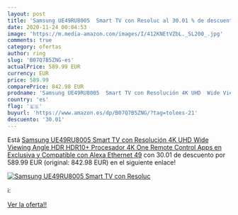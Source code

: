 ```yaml
---
layout: post
title: 'Samsung UE49RU8005  Smart TV con Resoluc al 30.01 % de descuento'
date: 2020-11-24 00:04:53
image: 'https://m.media-amazon.com/images/I/412KNEtVZbL._SL200_.jpg'
comments: true
category: ofertas
author: ring
slug: 'B07Q7B5ZNG-es'
actualPrice: 589.99 EUR
currency: EUR
price: 589.99
comparePrice: 842.98 EUR
prodname: 'Samsung UE49RU8005  Smart TV con Resolución 4K UHD  Wide Viewing Angle  HDR  HDR10+   Procesador 4K  One Remote Control  Apps en Exclusiva y Compatible con Alexa  Ethernet  49'
country: 'es'
flag: '🇪🇸'
buyurl: 'https://www.amazon.es/dp/B07Q7B5ZNG/?tag=tolees-21'
descuento: '30.01'
---
```


Está [Samsung UE49RU8005  Smart TV con Resolución 4K UHD  Wide Viewing Angle  HDR  HDR10+   Procesador 4K  One Remote Control  Apps en Exclusiva y Compatible con Alexa  Ethernet  49](https://www.amazon.es/dp/B07Q7B5ZNG/?tag=tolees-21) con 30.01 de descuento por 589.99 EUR (original: 842.98 EUR) en el siguiente enlace!

[![Samsung UE49RU8005  Smart TV con Resoluc](https://m.media-amazon.com/images/I/412KNEtVZbL._SL200_.jpg)](https://www.amazon.es/dp/B07Q7B5ZNG/?tag=tolees-21)

ℹ️:


[Ver la oferta!!](https://www.amazon.es/dp/B07Q7B5ZNG/?tag=tolees-21)
